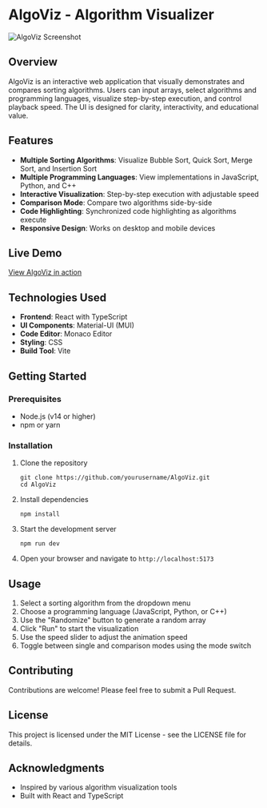 # AlgoViz - Algorithm Visualizer

![AlgoViz Screenshot](screenshot.png)

## Overview

AlgoViz is an interactive web application that visually demonstrates and compares sorting algorithms. Users can input arrays, select algorithms and programming languages, visualize step-by-step execution, and control playback speed. The UI is designed for clarity, interactivity, and educational value.

## Features

- **Multiple Sorting Algorithms**: Visualize Bubble Sort, Quick Sort, Merge Sort, and Insertion Sort
- **Multiple Programming Languages**: View implementations in JavaScript, Python, and C++
- **Interactive Visualization**: Step-by-step execution with adjustable speed
- **Comparison Mode**: Compare two algorithms side-by-side
- **Code Highlighting**: Synchronized code highlighting as algorithms execute
- **Responsive Design**: Works on desktop and mobile devices

## Live Demo

[View AlgoViz in action](https://yourusername.github.io/AlgoViz)

## Technologies Used

- **Frontend**: React with TypeScript
- **UI Components**: Material-UI (MUI)
- **Code Editor**: Monaco Editor
- **Styling**: CSS
- **Build Tool**: Vite

## Getting Started

### Prerequisites

- Node.js (v14 or higher)
- npm or yarn

### Installation

1. Clone the repository
   ```
   git clone https://github.com/yourusername/AlgoViz.git
   cd AlgoViz
   ```

2. Install dependencies
   ```
   npm install
   ```

3. Start the development server
   ```
   npm run dev
   ```

4. Open your browser and navigate to `http://localhost:5173`

## Usage

1. Select a sorting algorithm from the dropdown menu
2. Choose a programming language (JavaScript, Python, or C++)
3. Use the "Randomize" button to generate a random array
4. Click "Run" to start the visualization
5. Use the speed slider to adjust the animation speed
6. Toggle between single and comparison modes using the mode switch

## Contributing

Contributions are welcome! Please feel free to submit a Pull Request.

## License

This project is licensed under the MIT License - see the LICENSE file for details.

## Acknowledgments

- Inspired by various algorithm visualization tools
- Built with React and TypeScript 